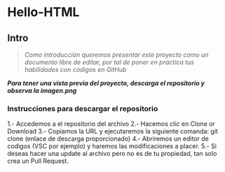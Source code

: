 # Hello-HTML

## Intro

 > *Como introducción queremos presentar este proyecto como un documento libre de editar, por tal de poner en práctica tus habilidades con códigos en GitHub*

***Para tener una vista previa del proyecto, descarga el repositorio y observa la imagen.png***

### Instrucciones para descargar el repositorio
1.- Accedemos a el repositorio del archivo
2.- Hacemos clic en Clone or Download
3.- Copiamos la URL y ejecutaremos la siguiente comanda:
    git clone (enlace de descarga proporcionado)
4.- Abriremos un editor de codigos (VSC por ejemplo) y haremos las modificaciones a placer.
5.- Si deseas hacer una update al archivo pero no es de tu propiedad, tan solo crea un Pull Request.
